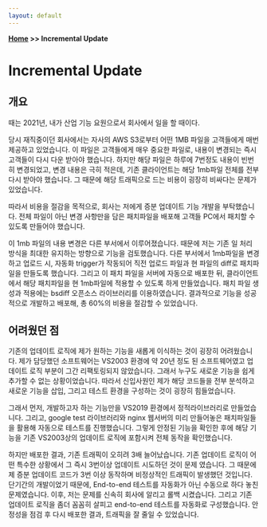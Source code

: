```yaml
---
layout: default
---
```


**[Home](https://planepaper.github.io/ko/) >> Incremental Update**

# Incremental Update

## 개요

때는 2021년, 내가 산업 기능 요원으로서 회사에서 일을 할 때이다.


당시 재직중이던 회사에서는 자사의 AWS S3로부터 어떤 1MB 파일을 고객들에게 매번 제공하고 있었습니다. 
이 파일은 고객들에게 매우 중요한 파일로, 내용이 변경되는 즉시 고객들이 다시 다운 받아야 했습니다. 하지만 해당 파일은 하루에 7번정도 내용이 빈번히 변경되었고, 변경 내용은 극히 적은데, 기존 클라이언트는 해당 1mb파일 전체를 전부 다시 받아야 했습니다. 그 때문에 해당 트래픽으로 드는 비용이 굉장히 비싸다는 문제가 있었습니다.

따라서 비용을 절감을 목적으로, 회사는 저에게 증분 업데이트 기능 개발을 부탁했습니다.
전체 파일이 아닌 변경 사항만을 담은 패치파일을 배포해 고객들 PC에서 패치할 수 있도록 만들어야 했습니다.

이 1mb 파일의 내용 변경은 다른 부서에서 이루어졌습니다. 때문에 저는 기존 일 처리 방식을 최대한 유지하는 방향으로 기능을 검토했습니다. 
다른 부서에서 1mb파일을 변경하고 업로드 시, 자동화 trigger가 작동되어 직전 업로드 파일과 현 파일의 diff로 패치파일을 만들도록 했습니다. 
그리고 이 패치 파일을 서버에 자동으로 배포한 뒤, 클라이언트에서 해당 패치파일을 현 1mb파일에 적용할 수 있도록 하게 만들었습니다. 패치 파일 생성과 적용에는 bsdiff 오픈소스 라이브러리를 이용하였습니다. 
결과적으로 기능을 성공적으로 개발하고 배포해, 총 60%의 비용을 절감할 수 있었습니다.


## 어려웠던 점

기존의 업데이트 로직에 제가 원하는 기능을 새롭게 이식하는 것이 굉장히 어려웠습니다.
제가 담당했던 소프트웨어는 VS2003 환경에 약 20년 정도 된 소프트웨어였고 업데이트 로직 부분이 그간 리팩토링되지 않았습니다. 그래서 누구도 새로운 기능을 쉽게 추가할 수 없는 상황이었습니다. 따라서 신입사원인 제가 해당 코드들을 전부 분석하고 새로운 기능을 삽입, 그리고 테스트 환경을 구성하는 것이 굉장히 힘들었습니다.

그래서 먼저, 개발하고자 하는 기능만을 VS2019 환경에서 정적라이브러리로 만들었습니다. 그리고, google test 라이브러리와 nginx 웹서버의 미리 만들어놓은 패치파일들을 활용해 자동으로 테스트를 진행했습니다. 그렇게 안정된 기능을 확인한 후에 해당 기능을 기존 VS2003상의 업데이트 로직에 포함시켜 전체 동작을 확인했습니다.

하지만 배포한 결과, 기존 트래픽이 오히려 3배 늘어났습니다.
기존 업데이트 로직이 어떤 특수한 상황에서 그 즉시 3번이상 업데이트 시도하던 것이 문제 였습니다. 그 때문에 제 증분 업데이트 코드가 3번 이상 동작하며 비정상적인 트래픽이 발생했던 것입니다.
단기간의 개발이었기 때문에, End-to-end 테스트를 자동화가 아닌 수동으로 하다 놓친 문제였습니다.
이후, 저는 문제를 신속히 회사에 알리고 롤백 시켰습니다. 그리고 기존 업데이트 로직을 좀더 꼼꼼히 살피고 end-to-end 테스트를 자동화로 구성했습니다. 안정성을 점검 후 다시 배포한 결과, 트래픽을 잘 줄일 수 있었습니다.

